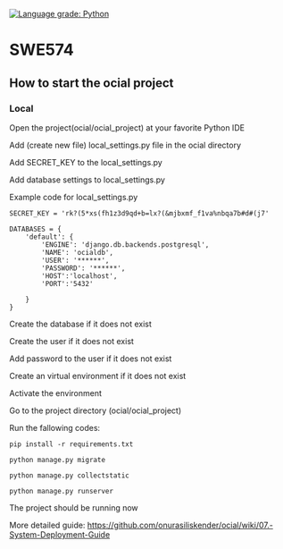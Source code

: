 [![Language grade: Python](https://img.shields.io/lgtm/grade/python/g/kasimbozdag/swe_574.svg?logo=lgtm&logoWidth=18)](https://lgtm.com/projects/g/kasimbozdag/swe_574/context:python)

# SWE574

## How to start the ocial project

### Local

Open the project(ocial/ocial_project) at your favorite Python IDE

Add (create new file) local_settings.py file in the ocial directory

Add SECRET_KEY to the local_settings.py

Add database settings to local_settings.py

Example code for local_settings.py

```
SECRET_KEY = 'rk?(5*xs(fh1z3d9qd+b=lx?(&mjbxmf_f1va%nbqa7b#d#(j7'

DATABASES = {
    'default': {
        'ENGINE': 'django.db.backends.postgresql',
        'NAME': 'ocialdb',
        'USER': '******',
        'PASSWORD': '******',
        'HOST':'localhost',
        'PORT':'5432'

    }
}
```

Create the database if it does not exist 

Create the user if it does not exist 

Add password to the user if it does not exist 

Create an virtual environment if it does not exist

Activate the environment

Go to the project directory (ocial/ocial_project)

Run the fallowing codes:

```
pip install -r requirements.txt

python manage.py migrate

python manage.py collectstatic

python manage.py runserver
```

The project should be running now

More detailed guide: https://github.com/onurasiliskender/ocial/wiki/07.-System-Deployment-Guide

